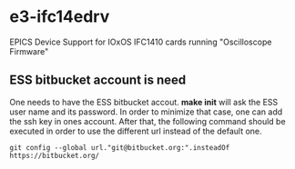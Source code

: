 # e3-ifc14edrv
EPICS Device Support for IOxOS IFC1410 cards running "Oscilloscope Firmware"



## ESS bitbucket account is need

One needs to have the ESS bitbucket accout. **make init** will ask the ESS user name and its password. In order to minimize that case, one can add the ssh key in ones account. After that, the following command should be executed in order to use the different url instead of the default one.


```
git config --global url."git@bitbucket.org:".insteadOf https://bitbucket.org/
```


